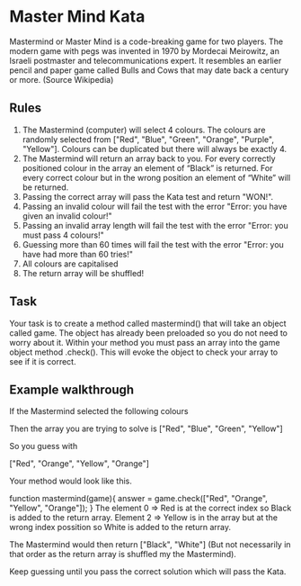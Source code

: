 # Master Mind Kata

Mastermind or Master Mind is a code-breaking game for two players. 
The modern game with pegs was invented in 1970 by Mordecai Meirowitz, an Israeli postmaster and telecommunications expert. 
It resembles an earlier pencil and paper game called Bulls and Cows that may date back a century or more. (Source Wikipedia)

## Rules

1. The Mastermind (computer) will select 4 colours. The colours are randomly selected from ["Red", "Blue", "Green", "Orange", "Purple", "Yellow"]. Colours can be duplicated but there will always be exactly 4.
2. The Mastermind will return an array back to you. For every correctly positioned colour in the array an element of “Black” is returned. For every correct colour but in the wrong position an element of “White” will be returned.
3. Passing the correct array will pass the Kata test and return "WON!".
4. Passing an invalid colour will fail the test with the error "Error: you have given an invalid colour!"
5. Passing an invalid array length will fail the test with the error "Error: you must pass 4 colours!"
6. Guessing more than 60 times will fail the test with the error "Error: you have had more than 60 tries!"
7. All colours are capitalised
8. The return array will be shuffled!

## Task

Your task is to create a method called mastermind() that will take an object called game. The object has already been preloaded so you do not need to worry about it.
Within your method you must pass an array into the game object method .check(). This will evoke the object to check your array to see if it is correct.

## Example walkthrough

If the Mastermind selected the following colours

Then the array you are trying to solve is ["Red", "Blue", "Green", "Yellow"]

So you guess with 

["Red", "Orange", "Yellow", "Orange"]

Your method would look like this.

function mastermind(game){
  answer = game.check(["Red", "Orange", "Yellow", "Orange"]);
}
The element 0 => Red is at the correct index so Black is added to the return array. Element 2 => Yellow is in the array but at the wrong index possition so White is added to the return array.

The Mastermind would then return ["Black", "White"] (But not necessarily in that order as the return array is shuffled my the Mastermind).

Keep guessing until you pass the correct solution which will pass the Kata.
